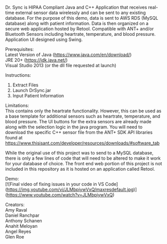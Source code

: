 Dr. Sync is HIPAA Compliant Java and C++ Application that receives real-time external sensor data wirelessly and can be sent to any existing database. For the purpose of this demo, data is sent to AWS RDS (MySQL database) along with patient information. Data is then organized on a secure web application hosted by Retool. Compatible with ANT+ and/or Bluetooth Sensors including heartrate, temperature, and blood pressure. Application UI designed using Swing.  

Prerequisites:   
Latest Version of Java (https://www.java.com/en/download/)  
JRE 20+ (https://jdk.java.net/)  
Visual Studio 2013 (or the dll file requested at launch)  

Instructions:  
1. Extract Files  
2. Launch DrSync.jar  
3. Input Patient Information  

Limitations:  
This contains only the heartrate functionality. However, this can be used as a base template for additional sensors such as heartrate, temperature, and blood pressure. The UI buttons for the extra sensors are already made along with the selection logic in the java program. You will need to download the specific C++ sensor file from the ANT+ SDK API libraries found at https://www.thisisant.com/developer/resources/downloads/#software_tab  
  
While the original use of this project was to send to a MySQL database, there is only a few lines of code that will need to be altered to make it work for your database of choice. The front end web portion of this project is not included in this repository as it is hosted on an application called Retool.

Demo:  
[![Final video of fixing issues in your code in VS Code]
(https://img.youtube.com/vi/JLMbpiywVxQ/maxresdefault.jpg)]
(https://www.youtube.com/watch?v=JLMbpiywVxQ)

Creators:   
Amy Raval  
Daniel Ranchpar  
Anthony Schanen  
Anahit Meloyan  
Angel Reyes  
Glen Roe  

